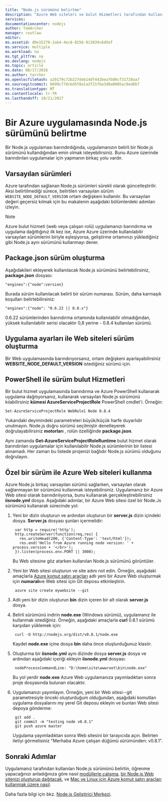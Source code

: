 ```yaml
---
title: "Node.js sürümünü belirtme"
description: "Azure Web siteleri ve bulut Hizmetleri tarafından kullanılan Node.js sürümünü belirleme konusunda bilgi edinin"
services: 
documentationcenter: nodejs
author: TomArcher
manager: routlaw
editor: 
ms.assetid: d0e15278-2ab4-4ec8-8256-913839c6d5ef
ms.service: multiple
ms.workload: na
ms.tgt_pltfrm: na
ms.devlang: nodejs
ms.topic: article
ms.date: 08/17/2016
ms.author: tarcher
ms.openlocfilehash: a20179c72b227deb14df442bea7b80cf31728aa7
ms.sourcegitcommit: 6699c77dcbd5f8a1a2f21fba3d0a0005ac9ed6b7
ms.translationtype: MT
ms.contentlocale: tr-TR
ms.lasthandoff: 10/11/2017
---
```

# <a name="specifying-a-nodejs-version-in-an-azure-application"></a>Bir Azure uygulamasında Node.js sürümünü belirtme
Bir Node.js uygulaması barındırdığında, uygulamanızın belirli bir Node.js sürümünü kullandığından emin olmak isteyebilirsiniz. Bunu Azure üzerinde barındırılan uygulamalar için yapmanın birkaç yolu vardır.

## <a name="default-versions"></a>Varsayılan sürümleri
Azure tarafından sağlanan Node.js sürümleri sürekli olarak güncelleştirilir. Aksi belirtilmediği sürece, belirtilen varsayılan sürüm `WEBSITE_NODE_DEFAULT_VERSION` ortam değişkeni kullanılır. Bu varsayılan değeri geçersiz kılmak için bu makalenin aşağıdaki bölümlerdeki adımları izleyin.

> [!NOTE]
> Azure bulut hizmeti (web veya çalışan rolü) uygulamanızı barındırma ve uygulama dağıttığınız ilk kez ise, Azure Azure üzerinde kullanılabilir varsayılan sürümlerini biriyle eşleşiyorsa, geliştirme ortamınızı yüklediğiniz gibi Node.js aynı sürümünü kullanmayı dener.
>
>

## <a name="versioning-with-packagejson"></a>Package.json sürüm oluşturma
Aşağıdakileri ekleyerek kullanılacak Node.js sürümünü belirtebilirsiniz, **package.json** dosyası:

    "engines":{"node":version}

Burada *sürüm* kullanılacak belirli bir sürüm numarası. Sürüm, daha karmaşık koşulları belirtebilirsiniz:

    "engines":{"node": "0.6.22 || 0.8.x"}

0.6.22 sürümlerinden barındırma ortamında kullanılabilir olmadığından, yüksek kullanılabilir serisi olacaktır 0,8 yerine - 0.8.4 kullanılan sürümü.

## <a name="versioning-websites-with-app-settings"></a>Uygulama ayarları ile Web siteleri sürüm oluşturma
Bir Web uygulamasında barındırıyorsanız, ortam değişkeni ayarlayabilirsiniz **WEBSITE_NODE_DEFAULT_VERSION** istediğiniz sürümü için.

## <a name="versioning-cloud-services-with-powershell"></a>PowerShell ile sürüm bulut Hizmetleri
Bir bulut hizmet uygulamasında barındırma ve Azure PowerShell kullanarak uygulama dağıtıyorsanız, kullanarak varsayılan Node.js sürümünü kılabilirsiniz **kümesi AzureServiceProjectRole** PowerShell cmdlet'i. Örneğin:

    Set-AzureServiceProjectRole WebRole1 Node 0.8.4

Yukarıdaki deyimindeki parametreleri büyük/küçük harfe duyarlıdır unutmayın.  Node.js doğru sürümü seçilmiştir denetleyerek doğrulayabilirsiniz **motorları** , rolün özelliğinde **package.json**.

Aynı zamanda **Get-AzureServiceProjectRoleRuntime** bulut hizmet olarak barındırılan uygulamalar için kullanılabilir Node.js sürümlerinin bir listesi alınamadı.  Her zaman bu listede projenizi bağlıdır Node.js sürümü olduğunu doğrulayın.

## <a name="using-a-custom-version-with-azure-websites"></a>Özel bir sürüm ile Azure Web siteleri kullanma
Azure Node.js birkaç varsayılan sürümü sağlarken, varsayılan olarak sağlanmayan bir sürümünü kullanmak isteyebilirsiniz. Uygulamanız bir Azure Web sitesi olarak barındırılıyorsa, bunu kullanarak gerçekleştirebilirsiniz **iisnode.yml** dosya. Aşağıdaki adımlar, bir Azure Web sitesi özel bir Node.Js sürümünü kullanarak sürecinde yol:

1. Yeni bir dizin oluşturun ve ardından oluşturun bir **server.js** dizin içindeki dosya. **Server.js** dosyası şunları içermelidir:

        var http = require('http');
        http.createServer(function(req,res) {
          res.writeHead(200, {'Content-Type': 'text/html'});
          res.end('Hello from Azure running node version: ' + process.version + '</br>');
        }).listen(process.env.PORT || 3000);

    Bu Web sitesine göz atarken kullanılan Node.js sürümünü görüntüler.
2. Yeni bir Web sitesi oluşturun ve site adını not edin. Örneğin, aşağıdaki amaçlarla [Azure komut satırı araçları] adlı yeni bir Azure Web oluşturmak için **numaralı**ve Web sitesi için Git deposu etkinleştirin.

        azure site create mywebsite --git
3. Adlı yeni bir dizin oluşturun **bin** dizin içeren bir alt olarak **server.js** dosya.
4. Belirli sürümünü indirin **node.exe** (Windows sürümü), uygulamanız ile kullanmak istediğiniz. Örneğin, aşağıdaki amaçlarla **curl** 0.8.1 sürümü karşıdan yüklemek için:

        curl -O http://nodejs.org/dist/v0.8.1/node.exe

    Kaydet **node.exe** içine dosya **bin** daha önce oluşturduğunuz klasör.
5. Oluşturma bir **iisnode.yml** aynı dizinde dosya **server.js** dosya ve ardından aşağıdaki içeriği ekleyin **iisnode.yml** dosyası:

        nodeProcessCommandLine: "D:\home\site\wwwroot\bin\node.exe"

    Bu yol yerdir **node.exe** Azure Web uygulamanıza yayımladıktan sonra proje dosyasında bulunan olacaktır.
6. Uygulamanızı yayımlayın. Örneğin, yeni bir Web sitesi--git parametresiyle önceki oluşturduğum olduğundan, aşağıdaki komutları uygulama dosyalarını my yerel Git deposu ekleyin ve bunları Web sitesi depoya gönderme:

        git add .
        git commit -m "testing node v0.8.1"
        git push azure master

    Uygulama yayımladıktan sonra Web sitesini bir tarayıcıda açın. Belirten iletiyi görmelisiniz "Merhaba Azure çalışan düğümü sürümünden: v0.8.1".

## <a name="next-steps"></a>Sonraki Adımlar
Uygulamanız tarafından kullanılan Node.js sürümünü belirtin, öğrenme yapacağınızı anladığınıza göre nasıl [modüllerle çalışma], [bir Node.js Web sitenizi oluşturup dağıtacak](app-service/app-service-web-get-started-nodejs.md), ve [Mac ve Linux için Azure komut satırı araçları kullanmak üzere nasıl].

Daha fazla bilgi için bkz. [Node.js Geliştirici Merkezi](https://azure.microsoft.com/develop/nodejs/).

[Mac ve Linux için Azure komut satırı araçları kullanmak üzere nasıl]:cli-install-nodejs.md
[Azure komut satırı araçları]:cli-install-nodejs.md
[modüllerle çalışma]: nodejs-use-node-modules-azure-apps.md
[build and deploy a Node.js Web Site]: app-service/app-service-web-get-started-nodejs.md
